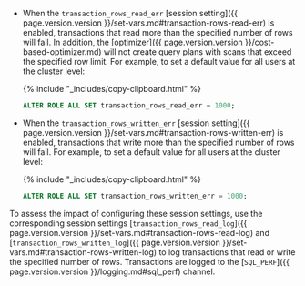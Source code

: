 - When the `transaction_rows_read_err` [session setting]({{ page.version.version }}/set-vars.md#transaction-rows-read-err) is enabled, transactions that read more than the specified number of rows will fail. In addition, the [optimizer]({{ page.version.version }}/cost-based-optimizer.md) will not create query plans with scans that exceed the specified row limit. For example, to set a default value for all users at the cluster level:

    {% include "_includes/copy-clipboard.html" %}
    ~~~ sql
    ALTER ROLE ALL SET transaction_rows_read_err = 1000;
    ~~~

- When the `transaction_rows_written_err` [session setting]({{ page.version.version }}/set-vars.md#transaction-rows-written-err) is enabled, transactions that write more than the specified number of rows will fail. For example, to set a default value for all users at the cluster level:

    {% include "_includes/copy-clipboard.html" %}
    ~~~ sql
    ALTER ROLE ALL SET transaction_rows_written_err = 1000;
    ~~~

To assess the impact of configuring these session settings, use the corresponding session settings [`transaction_rows_read_log`]({{ page.version.version }}/set-vars.md#transaction-rows-read-log) and [`transaction_rows_written_log`]({{ page.version.version }}/set-vars.md#transaction-rows-written-log) to log transactions that read or write the specified number of rows. Transactions are logged to the [`SQL_PERF`]({{ page.version.version }}/logging.md#sql_perf) channel.
